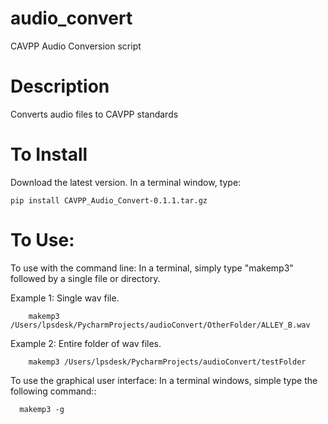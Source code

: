 # audio_convert
CAVPP Audio Conversion script

Description
===========
Converts audio files to CAVPP standards

To Install
==========
Download the latest version. In a terminal window, type:

    pip install CAVPP_Audio_Convert-0.1.1.tar.gz

To Use:
=======

To use with the command line:
In a terminal, simply type "makemp3" followed by a single file or directory.
    
Example 1: Single wav file.
    
        makemp3 /Users/lpsdesk/PycharmProjects/audioConvert/OtherFolder/ALLEY_B.wav
            
Example 2: Entire folder of wav files.

        makemp3 /Users/lpsdesk/PycharmProjects/audioConvert/testFolder
  
  
  To use the graphical user interface:
    In a terminal windows, simple type the following command::
  
      makemp3 -g
